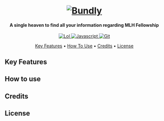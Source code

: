 
<h1 align="center">
  <a href="https://github.com/bundly/dash"><img src="https://user-images.githubusercontent.com/28642011/87392319-eb991d00-c5c9-11ea-9f78-5ffd0bc56b0a.png" alt="Bundly"></a>
</h1>

<h4 align="center">A single heaven to find all your information regarding MLH Fellowship</h4>

<p align="center">
  <a href="https://miro.medium.com/max/1240/0*6BJ4tCBLBO2M6JSS.jpg">
    <img src="https://forthebadge.com/images/badges/60-percent-of-the-time-works-every-time.svg"
         alt="Lol">
  </a>
  <a href="https://dev-to-uploads.s3.amazonaws.com/i/2xg59r17v72yvqfb3wu5.jpg">
    <img src="https://forthebadge.com/images/badges/made-with-javascript.svg"
         alt="Javascript">
  </a>
  <a href="https://github.com/bundly/dash">
    <img src="https://forthebadge.com/images/badges/uses-git.svg"
         alt="Git">
  </a>
</p>

<p align="center">
  <a href="#key-features">Key Features</a> •
  <a href="#how-to-use">How To Use</a> •
  <a href="#credits">Credits</a> •
  <a href="#license">License</a>
</p>

## Key Features

## How to use

## Credits

## License
